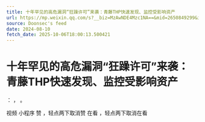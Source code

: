 ```yaml
---
title: 十年罕见的高危漏洞“狂躁许可”来袭：青藤THP快速发现、监控受影响资产
url: https://mp.weixin.qq.com/s?__biz=MzAwNDE4Mzc1NA==&mid=2650849299&idx=1&sn=efbce6ff0ed4006ea736d7fc49fde2fb
source: Doonsec's feed
date: 2024-08-10
fetch_date: 2025-10-06T18:00:13.500421
---
```


# 十年罕见的高危漏洞“狂躁许可”来袭：青藤THP快速发现、监控受影响资产

：
，
。

视频
小程序
赞
，轻点两下取消赞
在看
，轻点两下取消在看
